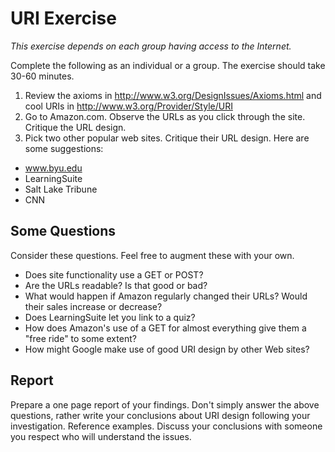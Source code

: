# URI Exercise

_This exercise depends on each group having access to the Internet._

Complete the following as an individual or a group. The exercise should take 30-60 minutes. 

1. Review the axioms in http://www.w3.org/DesignIssues/Axioms.html and cool URIs in http://www.w3.org/Provider/Style/URI
2. Go to Amazon.com. Observe the URLs as you click through the site. Critique the URL design.
3. Pick two other popular web sites. Critique their URL design. Here are some suggestions:
  - www.byu.edu
  - LearningSuite
  - Salt Lake Tribune
  - CNN

## Some Questions

Consider these questions. Feel free to augment these with your own.

- Does site functionality use a GET or POST?
- Are the URLs readable? Is that good or bad?
- What would happen if Amazon regularly changed their URLs? Would their sales increase or decrease?
- Does LearningSuite let you link to a quiz?
- How does Amazon's use of a GET for almost everything give them a "free ride" to some extent?
- How might Google make use of good URI design by other Web sites?

## Report

Prepare a one page report of your findings. Don't simply answer the above questions, rather write your conclusions about URI design following your investigation. Reference examples. Discuss your conclusions with someone you respect who will understand the issues. 

